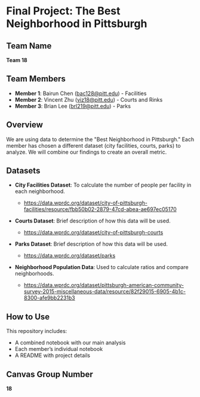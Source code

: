 # Final Project: The Best Neighborhood in Pittsburgh

## Team Name
**Team 18**

## Team Members
- **Member 1**: Bairun Chen (bac128@pitt.edu) - Facilities
- **Member 2**: Vincent Zhu (viz18@pitt.edu) - Courts and Rinks
- **Member 3**: Brian Lee (brl219@pitt.edu) - Parks

## Overview
We are using data to determine the "Best Neighborhood in Pittsburgh." Each member has chosen a different dataset (city facilities, courts, parks) to analyze. We will combine our findings to create an overall metric.

## Datasets
- **City Facilities Dataset**: To calculate the number of people per facility in each neighborhood.
  * https://data.wprdc.org/dataset/city-of-pittsburgh-facilities/resource/fbb50b02-2879-47cd-abea-ae697ec05170
  
- **Courts Dataset**: Brief description of how this data will be used.
  * https://data.wprdc.org/dataset/city-of-pittsburgh-courts

- **Parks Dataset**: Brief description of how this data will be used.
  * https://data.wprdc.org/dataset/parks

- **Neighborhood Population Data**: Used to calculate ratios and compare neighborhoods.
  * https://data.wprdc.org/dataset/pittsburgh-american-community-survey-2015-miscellaneous-data/resource/82f29015-6905-4b1c-8300-afe9bb2231b3

## How to Use
This repository includes:
- A combined notebook with our main analysis
- Each member’s individual notebook
- A README with project details

## Canvas Group Number
**18**
